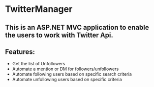 TwitterManager
==============

## This is an ASP.NET MVC application to enable the users to work with Twitter Api.
## Features:
* Get the list of Unfollowers
* Automate a mention or DM for followers/unfollowers
* Automate following users based on specific search criteria
* Automate unfollowing users based on specific criteria



